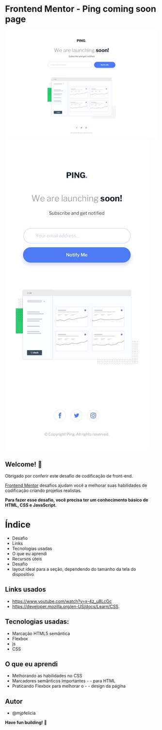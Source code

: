 # Frontend Mentor - Ping coming soon page

![Design preview for the Ping coming soon page coding challenge](./design/desktop-design.jpg)
![Design preview for the Ping coming soon page coding challenge](./design/mobile-design.jpg)


## Welcome! 👋

Obrigado por conferir este desafio de codificação de front-end.

[Frontend Mentor](https://www.frontendmentor.io/dashboard) desafios ajudam você a melhorar suas habilidades de codificação criando projetos realistas.

**Para fazer esse desafio, você precisa ter um conhecimento básico de HTML, CSS e JavaScript.**

# Índice
- Desafio
- Links
- Tecnologias usadas
- O que eu aprendi
- Recursos úteis
- Desafio
- layout ideal para a seção, dependendo do tamanho da tela do dispositivo

## Links usados
- https://www.youtube.com/watch?v=x-4z_u8LcGc
- https://developer.mozilla.org/en-US/docs/Learn/CSS.

## Tecnologias usadas:
- Marcação HTML5 semântica
- Flexbox
- js
- CSS

## O que eu aprendi
- Melhorando as habilidades no CSS
- Marcadores semânticos importantes - - para HTML
- Praticando Flexbox para melhorar o - - design da página

## Autor
- @mjpfelicia

**Have fun building!** 🚀
